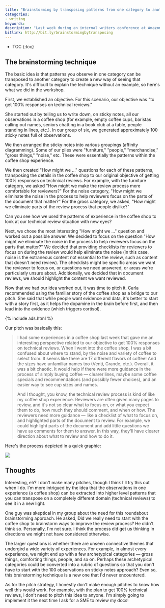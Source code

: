 ```yaml
---
title: "Brainstorming by transposing patterns from one category to another"
categories:
- writing
keywords:
description: "Last week during an internal writers conference at Amazon, Carla Johnson (co-author of the <i>Experiences: 7th Era of Marketing</i> and other books) gave a workshop that ostensibly was about how to create more persuasive pitches for change within an organization. But what resonated with me a bit more was the novel technique for brainstorming by transposing categories of experience, which despite my background in literature and writing, I had never encountered."
bitlink: http://bit.ly/brainstormingbytransposing
---
```


* TOC
{:toc}

## The brainstorming technique

The basic idea is that patterns you observe in one category can be transposed to another category to create a new way of seeing that category. It's difficult to explain the technique without an example, so here's what we did in the workshop.

First, we established an objective. For this scenario, our objective was "to get 100% responses on technical reviews."

She started out by telling us to write down, on sticky notes, all our observations in a coffee shop (for example, empty coffee cups, baristas calling out names, seniors chatting in a book club at a table, people standing in lines, etc.). In our group of six, we generated approximately 100 sticky notes full of observations.

We then arranged the sticky notes into various groupings (affinity diagramming). Some of our piles were "furniture," "people," "merchandise," "gross things," "noise," etc. These were essentially the patterns within the coffee shop experience.

We then created "How might we ..." questions for each of these patterns, transposing the details in the coffee shop to our original objective of getting 100% responses on technical reviews. For example, with the furniture category, we asked "How might we make the review process more comfortable for reviewers?" For the noise category, "How might we eliminate the noise in the process to help reviewers focus on the parts of the document that matter?" For the gross category, we asked, "How might we eliminate parts of the review process that people dislike?"

Can you see how we used the patterns of experience in the coffee shop to look at our technical review situation with new eyes?

Next, we chose the most interesting "How might we ..." question and worked out a possible answer. We decided to focus on the question "How might we eliminate the noise in the process to help reviewers focus on the parts that matter?" We decided that providing checklists for reviewers to focus on during the review would help eliminate the noise (in this case, noise is the extraneous content not essential to the review, such as content that doesn't need review). The checklists might be specific areas we want the reviewer to focus on, or questions we need answered, or areas we're particularly unsure about. Additionally, we decided that in document reviews, we should highlight the content we want reviewed.

Now that we had our idea worked out, it was time to pitch it. Carla recommended using the familiar story of the coffee shop as a bridge to our pitch. She said that while people want evidence and data, it's better to start with a story first, as it helps fire dopamine in the brain before first, and then lead into the evidence (which triggers cortisol).

{% include ads.html %}

Our pitch was basically this:

> I had some experiences in a coffee shop last week that gave me an interesting perspective related to our objective to get 100% responses on technical reviews. When I went into the coffee shop, I was a bit confused about where to stand, by the noise and variety of coffee to select from. It seems like there are 17 different flavors of coffee! And the sizes have unfamiliar names too (Venti, Grande, etc.). Overall, it was a bit chaotic. It would help if there were more guidance in the process of simply buying coffee &mdash; clearer lines, maybe some coffee specials and recommendations (and possibly fewer choices), and an easier way to see cup sizes and names.
>
> And I thought, you know, the technical review process is kind of like my coffee shop experience. Reviewers are often given many pages to review, and it's not so clear what to focus on, or what you expect them to do, how much they should comment, and when or how. The reviewers need more guidance &mdash; like a checklist of what to focus on, and highlighted parts of the document to review. For example, we could highlight parts of the document and add little questions we have as comments for them to answer. In this way, they'll have clearer direction about what to review and how to do it.

Here's the process depicted in a quick graphic:

<img src="{{site.media}}/carlajohnsonworkshop_process.svg" />

## Thoughts

Interesting, eh? I don't make many pitches, though I think I'll try this out when I do. I'm more intrigued by the idea that the observations in one experience (a coffee shop) can be extracted into higher level patterns that you can transpose on a completely different domain (technical reviews) to see it in a new light.

One guy was skeptical in my group about the need for this roundabout brainstorming approach. He asked, Did we really need to start with the coffee shop to brainstorm ways to improve the review process? He didn't think so. Personally, I'm not sure. I think the process did get us thinking in directions we might not have considered otherwise.

The larger questions is whether there are unseen connective themes that undergird a wide variety of experiences. For example, in almost every experience, we might end up with a few archetypical categories &mdash; gross things, comforting things, people, and so on. Perhaps these archetypical categories could be converted into a rubric of questions so that you don't have to start with the 100 observations on sticky notes approach? Even so, this brainstorming technique is a new one that I'd never encountered.

As for the pitch strategy, I honestly don't make enough pitches to know how well this would work. For example, with the plan to get 100% technical reviews, I don't need to pitch this idea to anyone. I'm simply going to implement it the next time I ask for a SME to review my docs!
